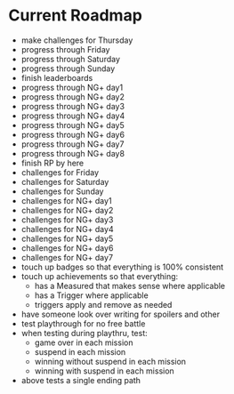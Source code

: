 # Current Roadmap

- make challenges for Thursday
- progress through Friday
- progress through Saturday
- progress through Sunday
- finish leaderboards
- progress through NG+ day1
- progress through NG+ day2
- progress through NG+ day3
- progress through NG+ day4
- progress through NG+ day5
- progress through NG+ day6
- progress through NG+ day7
- progress through NG+ day8
- finish RP by here
- challenges for Friday
- challenges for Saturday
- challenges for Sunday
- challenges for NG+ day1
- challenges for NG+ day2
- challenges for NG+ day3
- challenges for NG+ day4
- challenges for NG+ day5
- challenges for NG+ day6
- challenges for NG+ day7
- touch up badges so that everything is 100% consistent
- touch up achievements so that everything:
    - has a Measured that makes sense where applicable
    - has a Trigger where applicable
    - triggers apply and remove as needed
- have someone look over writing for spoilers and other
- test playthrough for no free battle
- when testing during playthru, test:
    - game over in each mission
    - suspend in each mission
    - winning without suspend in each mission
    - winning with suspend in each mission
- above tests a single ending path
